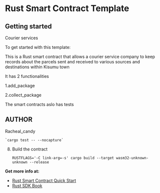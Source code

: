 # Rust Smart Contract Template

## Getting started
Courier services

To get started with this template:

This is a Rust smart contract that allows a courier service company to keep records about the parcels sent and received to various sources and destinations within Kisumu town

It has 2 functionalities

1.add_package

2.collect_package

The smart contracts aslo has tests

## AUTHOR
Racheal_candy


    `cargo test -- --nocapture`

8. Build the contract

    `RUSTFLAGS='-C link-arg=-s' cargo build --target wasm32-unknown-unknown --release`

**Get more info at:**

* [Rust Smart Contract Quick Start](https://docs.near.org/develop/prerequisites)
* [Rust SDK Book](https://www.near-sdk.io/)
